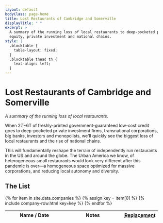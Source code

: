 ```yaml
---
layout: default
bodyClass: page-home
title: Lost Restaurants of Cambridge and Somerville
displayTitle: " "
excerpt: >
  A summary of the running loss of local restaurants to deep-pocketed private 
  equity, private investment and national chains.
style: |
  .blocktable {
    table-layout: fixed;
  }
  .blocktable thead th {
    text-align: left;
  }
---
```


# Lost Restaurants of Cambridge and Somerville

_A summary of the running loss of local restaurants._

When $2T-$6T of freshly-printed government-guaranteed low-cost credit goes to
deep-pocketed private investment firms, transnational corporations, big banks,
investors and monopolists, we'll quickly see the biggest loss of local
restaurants and the rise of national chains.

This will fundamentally reshape the terrain of independently run restaurants in
the US and around the globe. The Urban America we know, of heterogeneous small
restaurants would look very different after this pandemic is over&mdash;a
homogeneous space optimized for massive corporations, and reducing local
autonomy and diversity.

## The List

<table class="blocktable">
  <thead>
    <th scope="column" width="40%">Name / Date</th> 
    <th scope="column" width="40%">Notes</th>
    <th scope="column" width="20%">
      <abbr title="Replaced by">Replacement</abbr>
    </th>
  </thead>
  <tbody>
   {% for item in site.data.companies %}
     {% assign key = item[0] %}
     {% include company-row.html key=key %}
   {% endfor %}
  </tbody>
</table>
